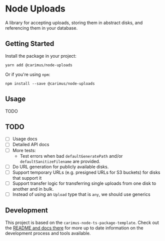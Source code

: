 # Node Uploads

A library for accepting uploads, storing them in abstract disks, and referencing them in your database.

## Getting Started

Install the package in your project:

```
yarn add @carimus/node-uploads
```

Or if you're using `npm`:

```
npm install --save @carimus/node-uploads
```

## Usage

TODO

## TODO

-   [ ] Usage docs
-   [ ] Detailed API docs
-   [ ] More tests:
    -   Test errors when bad `defaultGeneratePath` and/or `defaultSanitizeFilename` are provided.
-   [ ] Do URL generation for publicly available disks.
-   [ ] Support temporary URLs (e.g. presigned URLs for S3 buckets) for disks that support it
-   [ ] Support transfer logic for transferring single uploads from one disk to another and in bulk.
-   [ ] Instead of using an `Upload` type that is `any`, we should use generics

## Development

This project is based on the `carimus-node-ts-package-template`. Check out the
[README and docs there](https://bitbucket.org/Carimus/carimus-node-ts-package-template/src/master/README.md)
for more up to date information on the development process and tools available.
